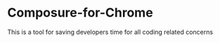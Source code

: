 Composure-for-Chrome
====================

This is a tool for saving developers time for all coding related concerns